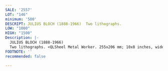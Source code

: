 ```yaml
---
SALE: '2557'
LOT: "146"
minimum: '500'
DESCRIPT: JULIUS BLOCH (1888-1966)  Two lithographs.
LOW: "1000"
HIGH: "1500"
Description: |-
  JULIUS BLOCH (1888-1966)
  Two lithographs. <QLSheel Metal Worker. 255x206 mm; 10x8 inches, wide margins. Edition of 30. Signed, titled, inscribed "Edition of 30" and dedicated "To Alice and Albert with Love, March 4, 1956" in pencil, lower margin. 1943. * Negro. 330x225 mm; 13x8 inches, full margins. Signed, titled and numbered 4/50 in pencil, lower margin. Circa 1940.Other impressions of Sheel Metal Worker are in the collection of the Pennsylvania Academy of Fine Arts and the Library of Congress.
FOOTNOTE: ''
recommended: false

---
```

